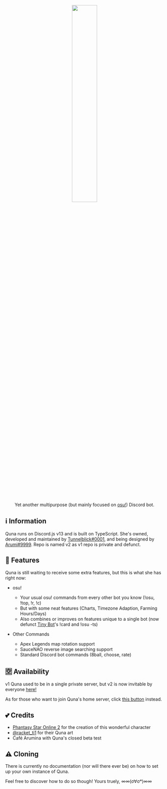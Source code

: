 <p align="center">
    <img src="https://cdn.discordapp.com/attachments/907830378193092669/1009652130363215992/Untitled-1.png?size=4096" width=40% height=40%>
</p>
<p align="center">
Yet another multipurpose (but mainly focused on <a href="https://osu.ppy.sh">osu!</a>) Discord bot.
</p>

## ℹ️ Information
Quna runs on Discord.js v13 and is built on TypeScript. She's owned, developed and maintained by [Tunnelblick#0001](https://discord.com/users/203932549746130944), and being designed by [Arumi#9999](https://discord.com/users/181380205670170624). Repo is named v2 as v1 repo is private and defunct. 

## 💠 Features
Quna is still waiting to receive some extra features, but this is what she has right now:
- osu!
    - Your usual osu! commands from every other bot you know (!osu, !top, !r, !c)
    - But with some neat features (Charts, Timezone Adaption, Farming Hours/Days)
    - Also combines or improves on features unique to a single bot (now defunct [Tiny Bot](https://github.com/Tienei/TinyBot)'s !card and !osu -ts)

- Other Commands
    - Apex Legends map rotation support
    - SauceNAO reverse image searching support
    - Standard Discord bot commands (8ball, choose, rate)

## 🈳 Availability
v1 Quna used to be in a single private server, but v2 is now invitable by everyone [here!](https://discord.com/api/oauth2/authorize?client_id=957969843343200276&permissions=2147863616&scope=applications.commands%20bot)

As for those who want to join Quna's home server, click [this button](https://discord.gg/azPWUfSMm3) instead.

## 💕 Credits
- [Phantasy Star Online 2](https://pso2.com/lp/) for the creation of this wonderful character
- [@racket_ti1](https://twitter.com/racket_ti1) for their Quna art
- Café Arumina with Quna's closed beta test


## ⚠️ Cloning
There is currently no documentation (nor will there ever be) on how to set up your own instance of Quna. 

Feel free to discover how to do so though! Yours truely, ∞∞(σ∀σ*)∞∞ 
